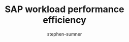 ---
title: SAP workload performance efficiency
description: 
author: stephen-sumner
ms.author: ssumner
ms.date: 
ms.topic: conceptual
ms.service: architecture-center
ms.subservice: well-architected
ms.custom:
---